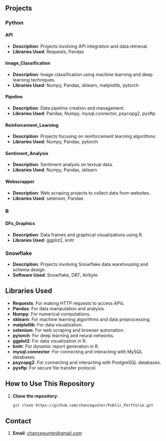 
## Projects

### Python

#### API
- **Description**: Projects involving API integration and data retrieval.
- **Libraries Used**: Requests, Pandas

#### Image_Classification
- **Description**: Image classification using machine learning and deep learning techniques.
- **Libraries Used**: Numpy, Pandas, sklearn, matplotlib, pytorch

#### Pipeline
- **Description**: Data pipeline creation and management.
- **Libraries Used**: Pandas, Numpy, mysql.connector, psycopg2, pysftp

#### Reinforcement_Learning
- **Description**: Projects focusing on reinforcement learning algorithms.
- **Libraries Used**: Numpy, Pandas, pytorch

#### Sentiment_Analysis
- **Description**: Sentiment analysis on textual data.
- **Libraries Used**: Numpy, Pandas, sklearn

#### Webscrapper
- **Description**: Web scraping projects to collect data from websites.
- **Libraries Used**: selenium, Pandas

### R

#### DFs_Graphics
- **Description**: Data frames and graphical visualizations using R.
- **Libraries Used**: ggplot2, knitr

### Snowflake
- **Description**: Projects involving Snowflake data warehousing and schema design.
- **Software Used**: Snowflake, DBT, Airbyte

## Libraries Used

- **Requests**: For making HTTP requests to access APIs.
- **Pandas**: For data manipulation and analysis.
- **Numpy**: For numerical computations.
- **sklearn**: For machine learning algorithms and data preprocessing.
- **matplotlib**: For data visualization.
- **selenium**: For web scraping and browser automation.
- **pytorch**: For deep learning and neural networks.
- **ggplot2**: For data visualization in R.
- **knitr**: For dynamic report generation in R.
- **mysql.connector**: For connecting and interacting with MySQL databases.
- **psycopg2**: For connecting and interacting with PostgreSQL databases.
- **pysftp**: For secure file transfer protocol.

## How to Use This Repository

1. **Clone the repository**:
   ```bash
   git clone https://github.com/chancegunter/Public_Portfolio.git

## Contact

1. **Email**:
   chancegunter@gmail.com
